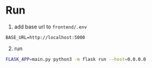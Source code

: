 # Run

1. add base url to `frontend/.env`
```
BASE_URL=http://localhost:5000
```

2. run

```sh
FLASK_APP=main.py python3 -m flask run --host=0.0.0.0
```
